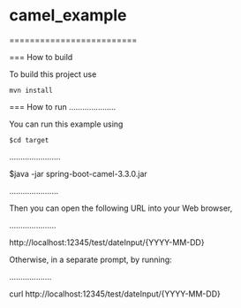 # camel_example
=========================

=== How to build

To build this project use

    mvn install

=== How to run
.....................

You can run this example using

    $cd target
.......................


$java -jar spring-boot-camel-3.3.0.jar

......................

Then you can open the following URL into your Web browser,

.....................

http://localhost:12345/test/dateInput/{YYYY-MM-DD}


Otherwise, in a separate prompt, by running:

...................

curl http://localhost:12345/test/dateInput/{YYYY-MM-DD}
